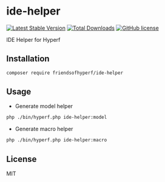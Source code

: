 # ide-helper

[![Latest Stable Version](https://poser.pugx.org/friendsofhyperf/ide-helper/version.png)](https://packagist.org/packages/friendsofhyperf/ide-helper)
[![Total Downloads](https://poser.pugx.org/friendsofhyperf/ide-helper/d/total.png)](https://packagist.org/packages/friendsofhyperf/ide-helper)
[![GitHub license](https://img.shields.io/github/license/friendsofhyperf/ide-helper)](https://github.com/friendsofhyperf/ide-helper)

IDE Helper for Hyperf

## Installation

~~~bash
composer require friendsofhyperf/ide-helper
~~~

## Usage

- Generate model helper

~~~bash
php ./bin/hyperf.php ide-helper:model
~~~

- Generate macro helper

~~~bash
php ./bin/hyperf.php ide-helper:macro
~~~

## License

MIT
